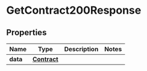 

# GetContract200Response


## Properties

| Name | Type | Description | Notes |
|------------ | ------------- | ------------- | -------------|
|**data** | [**Contract**](Contract.md) |  |  |



